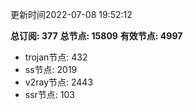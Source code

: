 更新时间2022-07-08 19:52:12

**总订阅: 377**
**总节点: 15809**
**有效节点: 4997**
- trojan节点: 432
- ss节点: 2019
- v2ray节点: 2443
- ssr节点: 103
